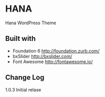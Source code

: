 # HANA
Hana WordPress Theme

## Built with

* Foundation 6 http://foundation.zurb.com/
* bxSlider http://bxslider.com/
* Font Awesome http://fontawesome.io/

## Change Log

1.0.3 Initial relase
